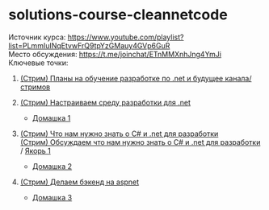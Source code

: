 # solutions-course-cleannetcode
Источник курса:
https://www.youtube.com/playlist?list=PLmmIuINqEtvwFrQ9tpYzGMauy4GVp6GuR  
Место обсуждения:
https://t.me/joinchat/ETnMMXnhJng4YmJi  
Ключевые точки:  
1. [(Стрим) Планы на обучение разработке по .net и будущее канала/стримов](https://www.youtube.com/watch?v=JfuJOrwJZL4&list=PLmmIuINqEtvwFrQ9tpYzGMauy4GVp6GuR&index=1&t=1s)  
   
2. [(Стрим) Настраиваем среду разработки для .net](https://www.youtube.com/watch?v=m2iVPnHXYo8&list=PLmmIuINqEtvwFrQ9tpYzGMauy4GVp6GuR&index=2&t=3495s)   
    + [Домашка 1](https://github.com/cleannetcode/Index/discussions/30)  
      
3. [(Стрим) Что нам нужно знать о C# и .net для разработки](https://www.youtube.com/watch?v=RmfGqcVCvtc&list=PLmmIuINqEtvwFrQ9tpYzGMauy4GVp6GuR&index=3&t=720s)  
   [(Стрим) Обсуждаем что нам нужно знать о C# и .net для разработки](https://www.youtube.com/watch?v=ZYK0H-KRVO8&list=PLmmIuINqEtvwFrQ9tpYzGMauy4GVp6GuR&index=4&t=3043s) / [Якорь 1](https://youtu.be/ZYK0H-KRVO8?t=8472)  
    + [Домашка 2](https://github.com/cleannetcode/Index/discussions/32)  
  
4. [(Стрим) Делаем бэкенд на aspnet](https://www.youtube.com/watch?v=cLXs-0vetkM&list=PLmmIuINqEtvwFrQ9tpYzGMauy4GVp6GuR&index=5&t=1s)  
    + [Домашка 3](https://github.com/cleannetcode/Index/discussions/33)  
   

